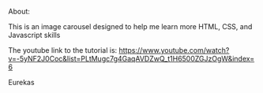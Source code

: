 About:

This is an image carousel designed to help me learn more HTML, CSS, and Javascript skills

The youtube link to the tutorial is: https://www.youtube.com/watch?v=-5yNF2J0Coc&list=PLtMugc7g4GaqAVDZwQ_t1H6500ZGJzOgW&index=6

Eurekas